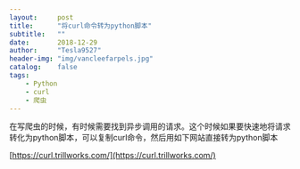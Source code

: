 ```yaml
---
layout:     post
title:      "将curl命令转为python脚本"
subtitle:   ""
date:       2018-12-29
author:     "Tesla9527"
header-img: "img/vancleefarpels.jpg"
catalog:    false
tags:
    - Python
    - curl
    - 爬虫
---
```

在写爬虫的时候，有时候需要找到异步调用的请求。这个时候如果要快速地将请求转化为python脚本，可以复制curl命令，然后用如下网站直接转为python脚本

[https://curl.trillworks.com/](https://curl.trillworks.com/)